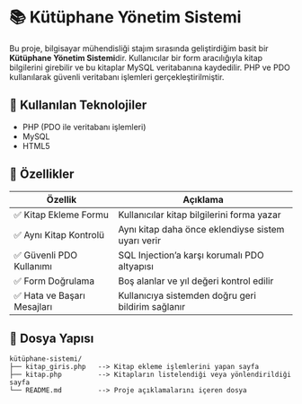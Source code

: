 # 📚 Kütüphane Yönetim Sistemi

Bu proje, bilgisayar mühendisliği stajım sırasında geliştirdiğim basit bir **Kütüphane Yönetim Sistemi**dir. Kullanıcılar bir form aracılığıyla kitap bilgilerini girebilir ve bu kitaplar MySQL veritabanına kaydedilir. PHP ve PDO kullanılarak güvenli veritabanı işlemleri gerçekleştirilmiştir.

## 🔧 Kullanılan Teknolojiler

- PHP (PDO ile veritabanı işlemleri)
- MySQL
- HTML5

## 🚀 Özellikler

| Özellik                    | Açıklama                                                              |
|----------------------------|-----------------------------------------------------------------------|
| ✅ Kitap Ekleme Formu      | Kullanıcılar kitap bilgilerini forma yazar                            |
| ✅ Aynı Kitap Kontrolü     | Aynı kitap daha önce eklendiyse sistem uyarı verir                    |
| ✅ Güvenli PDO Kullanımı   | SQL Injection’a karşı korumalı PDO altyapısı                          |
| ✅ Form Doğrulama          | Boş alanlar ve yıl değeri kontrol edilir                              |
| ✅ Hata ve Başarı Mesajları| Kullanıcıya sistemden doğru geri bildirim sağlanır                    |

## 📁 Dosya Yapısı

```text
kütüphane-sistemi/
├── kitap_giris.php   --> Kitap ekleme işlemlerini yapan sayfa
├── kitap.php         --> Kitapların listelendiği veya yönlendirildiği sayfa
└── README.md         --> Proje açıklamalarını içeren dosya
